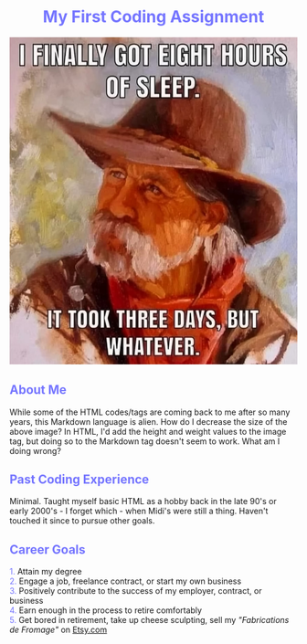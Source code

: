 # <center><font color="#7575FF"><b>My First Coding Assignment</b></font></center> #
![Close up painting of an old, tired, resigned cowboy bracketed top and bottom with bold text in white reading: ‘I finally got eight hours of sleep. It took three days, but whatever.’](Images\SleepMeme.jpg)
## <font color="#7575FF">About Me</font> ##
While some of the HTML codes/tags are coming back to me after so many years, this Markdown language is alien. How do I decrease the size of the above image? In HTML, I'd add the height and weight values to the image tag, but doing so to the Markdown tag doesn't seem to work. What am I doing wrong?
## <font color="#7575FF">Past Coding Experience</font> ##
Minimal. Taught myself basic HTML as a hobby back in the late 90's or early 2000's - I forget which - when Midi's were still a thing. Haven't touched it since to pursue other goals. 
## <font color="#7575FF">Career Goals</font> ##
<font color="#7575FF">1.</font> Attain my degree</br>
<font color="#7575FF">2.</font> Engage a job, freelance contract, or start my own business</br>
<font color="#7575FF">3.</font> Positively contribute to the success of my employer, contract, or business</br>
<font color="#7575FF">4.</font> Earn enough in the process to retire comfortably</br>
<font color="#7575FF">5.</font> Get bored in retirement, take up cheese sculpting, sell my <i>"Fabrications de Fromage"</i> on <a href="https://www.Etsy.com">Etsy.com</a>


